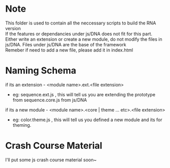 Note
=====
This folder is used to contain all the neccessary scripts to build the RNA version<br>
If the features or dependancies under js/DNA does not fit for this part.  Either write an extension or create a new module, do not modify the files in js/DNA. Files under js/DNA are the base of the framework<br>
Remeber if need to add a new file, please add it in index.html

Naming Schema
=====
if its an extension - \<module name\>.ext.\<file extension\> <br>
- eg: sequence.ext.js ,  this will tell us you are extending the prototype from sequence.core.js from js/DNA

if its a new module - \<module name\>.\<core | theme ... etc\>.\<file extension\> <br>
- eg: color.theme.js  ,  this will tell us you defined a new module and its for theming.

Crash Course Material
=====
I'll put some js crash course material soon~
